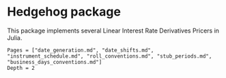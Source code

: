 # Hedgehog package

This package implements several Linear Interest Rate Derivatives Pricers in Julia.

```@contents
Pages = ["date_generation.md", "date_shifts.md", "instrument_schedule.md", "roll_conventions.md", "stub_periods.md", "business_days_conventions.md"]
Depth = 2
```